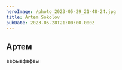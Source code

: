 ```yaml
---
heroImage: /photo_2023-05-29_21-48-24.jpg
title: Artem Sokolov
pubDate: 2023-05-28T21:00:00.000Z
---
```


## Артем 

ввфывфвфвы
